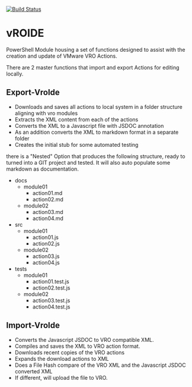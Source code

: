 [![Build Status](https://dev.azure.com/greenscript/vROIDE/_apis/build/status/greenscript-net.vROIDE?branchName=master)](https://dev.azure.com/greenscript/vROIDE/_build/latest?definitionId=5&branchName=master)

# vROIDE

PowerShell Module housing a set of functions designed to assist with the creation and update of VMware VRO Actions.

There are 2 master functions that import and export Actions for editing locally.

## Export-VroIde

- Downloads and saves all actions to local system in a folder structure aligning with vro modules
- Extracts the XML content from each of the actions
- Converts the XML to a Javascript file with JSDOC annotation
- As an addition converts the XML to markdown format in a separate folder
- Creates the initial stub for some automated testing

there is a "Nested" Option that produces the following structure, ready to turned into a GIT project and tested. It will also auto populate some markdown as documentation.

- docs
  - module01
    - action01.md
    - action02.md
  - module02
    - action03.md
    - action04.md
- src
  - module01
    - action01.js
    - action02.js
  - module02
    - action03.js
    - action04.js
- tests
  - module01
    - action01.test.js
    - action02.test.js
  - module02
    - action03.test.js
    - action04.test.js
 

## Import-VroIde

- Converts the Javascript JSDOC to VRO compatible XML.
- Compiles and saves the XML to VRO action format.
- Downloads recent copies of the VRO actions
- Expands the download actions to XML
- Does a File Hash compare of the VRO XML and the Javascript JSDOC converted XML
- If different, will upload the file to VRO.


